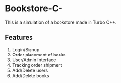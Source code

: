 # Bookstore-C-
This is a simulation of a bookstore made in Turbo C++.

## Features
1. Login/Signup
2. Order placement of books
3. User/Admin Interface
4. Tracking order shipment
5. Add/Delete users
6. Add/Delete books
